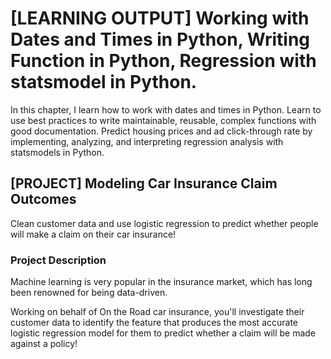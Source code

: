 # [LEARNING OUTPUT] Working with Dates and Times in Python, Writing Function in Python, Regression with statsmodel in Python.
In this chapter, I learn how to work with dates and times in Python. Learn to use best practices to write maintainable, reusable, complex functions with good documentation. Predict housing prices and ad click-through rate by implementing, analyzing, and interpreting regression analysis with statsmodels in Python.

## [PROJECT] Modeling Car Insurance Claim Outcomes  

Clean customer data and use logistic regression to predict whether people will make a claim on their car insurance!

### Project Description

Machine learning is very popular in the insurance market, which has long been renowned for being data-driven.

Working on behalf of On the Road car insurance, you'll investigate their customer data to identify the feature that produces the most accurate logistic regression model for them to predict whether a claim will be made against a policy!